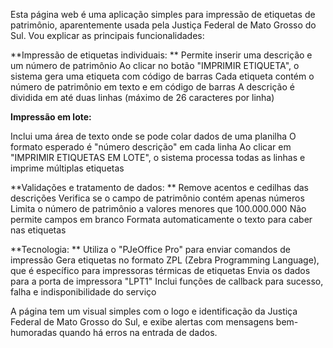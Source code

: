 Esta página web é uma aplicação simples para impressão de etiquetas de patrimônio, aparentemente usada pela Justiça Federal de Mato Grosso do Sul. Vou explicar as principais funcionalidades:

**Impressão de etiquetas individuais:
**
Permite inserir uma descrição e um número de patrimônio
Ao clicar no botão "IMPRIMIR ETIQUETA", o sistema gera uma etiqueta com código de barras
Cada etiqueta contém o número de patrimônio em texto e em código de barras
A descrição é dividida em até duas linhas (máximo de 26 caracteres por linha)


**Impressão em lote:**

Inclui uma área de texto onde se pode colar dados de uma planilha
O formato esperado é "número descrição" em cada linha
Ao clicar em "IMPRIMIR ETIQUETAS EM LOTE", o sistema processa todas as linhas e imprime múltiplas etiquetas


**Validações e tratamento de dados:
**
Remove acentos e cedilhas das descrições
Verifica se o campo de patrimônio contém apenas números
Limita o número de patrimônio a valores menores que 100.000.000
Não permite campos em branco
Formata automaticamente o texto para caber nas etiquetas


**Tecnologia:
**
Utiliza o "PJeOffice Pro" para enviar comandos de impressão
Gera etiquetas no formato ZPL (Zebra Programming Language), que é específico para impressoras térmicas de etiquetas
Envia os dados para a porta de impressora "LPT1"
Inclui funções de callback para sucesso, falha e indisponibilidade do serviço



A página tem um visual simples com o logo e identificação da Justiça Federal de Mato Grosso do Sul, e exibe alertas com mensagens bem-humoradas quando há erros na entrada de dados.
